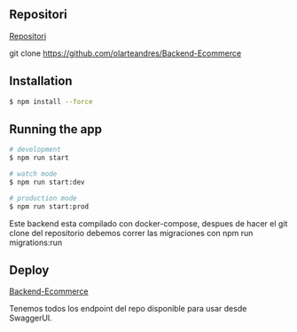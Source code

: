 
## Repositori

[Repositori](https://github.com/olarteandres/Backend-Ecommerce)

git clone https://github.com/olarteandres/Backend-Ecommerce

## Installation

```bash
$ npm install --force
```

## Running the app

```bash
# development
$ npm run start

# watch mode
$ npm run start:dev

# production mode
$ npm run start:prod
```
Este backend esta compilado con docker-compose, despues de hacer el git clone del repositorio debemos correr las migraciones con npm run migrations:run

## Deploy

[Backend-Ecommerce](https://evening-garden-11956.herokuapp.com/docs/)

Tenemos todos los endpoint del repo disponible para usar desde SwaggerUI.

